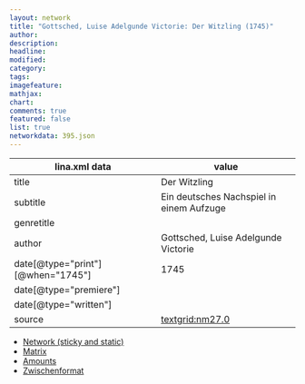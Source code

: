 ```yaml
---
layout: network
title: "Gottsched, Luise Adelgunde Victorie: Der Witzling (1745)"
author:
description:
headline:
modified:
category:
tags:
imagefeature: 
mathjax: 
chart: 
comments: true
featured: false
list: true
networkdata: 395.json
---
```

lina.xml data  | value
------------- | -------------
title|Der Witzling
subtitle|Ein deutsches Nachspiel in einem Aufzuge
genretitle|
author|Gottsched, Luise Adelgunde Victorie
date[@type="print"][@when="1745"]|1745
date[@type="premiere"]|
date[@type="written"]|
source|[textgrid:nm27.0](https://textgridlab.org/1.0/tgcrud-public/rest/textgrid:nm27.0/data)



* [Network (sticky and static)](/network395)
* [Matrix](/matrix395)
* [Amounts](/amount395)
* [Zwischenformat](/lina395 )
